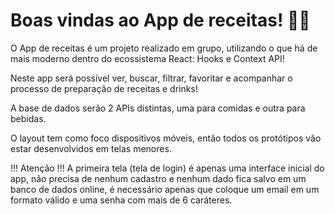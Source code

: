 # Boas vindas ao App de receitas! 👨‍🍳

O App de receitas é um projeto realizado em grupo, utilizando o que há de mais moderno dentro do ecossistema React: Hooks e Context API!

Neste app será possível ver, buscar, filtrar, favoritar e acompanhar o processo de preparação de receitas e drinks!

A base de dados serão 2 APIs distintas, uma para comidas e outra para bebidas.

O layout tem como foco dispositivos móveis, então todos os protótipos vão estar desenvolvidos em telas menores.

!!! Atenção !!!
A primeira tela (tela de login) é apenas uma interface inicial do app, não precisa de nenhum cadastro e nenhum dado fica salvo em um banco de dados online, é necessário apenas que coloque um email em um formato válido e uma senha com mais de 6 caráteres.
